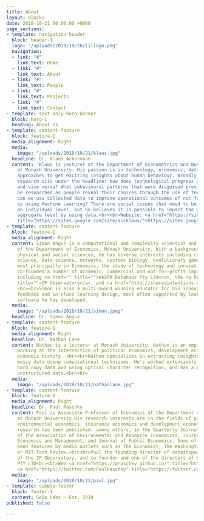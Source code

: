```yaml
---
title: About
layout: blocks
date: 2018-10-21 00:00:00 +0000
page_sections:
- template: navigation-header
  block: header-1
  logo: "/uploads/2018/10/20/lillogo.png"
  navigation:
  - link: "#"
    link_text: Home
  - link: "#"
    link_text: About
  - link: "#"
    link_text: People
  - link: "#"
    link_text: Projects
  - link: "#"
    link_text: Contact
- template: text-only-hero-banner
  block: hero-1
  heading: About Us
- template: content-feature
  block: feature-1
  media_alignment: Right
  media:
    image: "/uploads/2018/10/21/klaus.jpg"
  headline: Dr. Klaus Ackermann
  content: 'Klaus is Lecturer at the Department of Econometrics and Business Statistics
    at Monash University. His passion is in technology, economics, data and computational
    approaches to get exciting insights about human behaviour. Broadly speaking, his
    research sits under the headline: how does technological progress affect societies
    and vice versa? What behavioural patterns that were disguised previously can now
    be researched as people reveal their choices through the use of technology? How
    can we use collected data to improve operational outcomes of not for profit organizations
    by using Machine Learning? There are social issues that need to be addressed on
    an individual level, but he believes it is possible to impact the world on an
    aggregate level by using data.<br><br>Website: <a href="https://sites.google.com/site/acck1aus/"
    title="https://sites.google.com/site/acck1aus/">https://sites.google.com/site/acck1aus/</a>'
- template: content-feature
  block: feature-1
  media_alignment: Right
  content: Simon Angus is a computational and complexity scientist and Associate Professor
    of the Department of Economics, Monash University. With a background across the
    physical and social sciences, he has diverse interests including complex systems
    science, data-science, networks, systems biology, evolutionary game theory and
    most principally in Economics, the study of technology and innovation. Simon has
    co-founded a number of academic, commercial and not-for-profit impact outlets
    including <a href="" title="">KASPR Datahaus Pty Ltd</a>, the <a href="http://ip-observatory.org"
    title="">IP Observatory</a>, and <a href="http://sharedintentions.net]" title="">SharedIntentions.net</a>.
    <br><br>Simon is also a multi-award winning educator for his innovations in peer-assessment,
    feedback and in-class learning design, most often supported by learning analytics
    software he has developed.
  media:
    image: "/uploads/2018/10/21/simon.jpeg"
  headline: Dr. Simon Angus
- template: content-feature
  block: feature-1
  media_alignment: Right
  headline: Dr. Nathan Lane
  content: Nathan is a lecturer at Monash University. Nathan is an empirical economist
    working at the intersection of political economics, development economics, and
    economic history. <br><br>Nathan specializes in extracting insights from old and
    messy data using computational techniques. He's worked extensively digitizing
    hard copy data and using optical character recognition, and has a passion for
    unstructured data.<br><br>
  media:
    image: "/uploads/2018/10/21/nathanlane.jpg"
- template: content-feature
  block: feature-1
  media_alignment: Right
  headline: Dr. Paul Raschky
  content: Paul is Associate Professor of Economics at the Department of Economics
    at Monash University.His research interests are in the fields of political economy,
    environmental economics, insurance economics and development economics. <br><br>Paul's
    research has been published, among others, in the Quarterly Journal of Economics,Journal
    of the Association of Environmental and Resource Economists, Journal of Environmental
    Economics and Management, and Journal of Public Economics. Some of his work has
    been featured by media outlets such as The Economist, The Washington Post, Wired,
    or MIT Tech Review.<br><br>Paul the founding director of datainspace, co-founder
    of the IP Observatory, and co-founder and one of the directors of KASPR Datahaus
    PTY LTD<br><br>Web <a href="https://praschky.github.io/" title="https://praschky.github.io/">https://praschky.github.io/</a><br>Twitter
    <a href="https://twitter.com/PaulRaschky" title="https://twitter.com/PaulRaschky">https://twitter.com/PaulRaschky</a>
  media:
    image: "/uploads/2018/10/21/paul.jpg"
- template: simple-footer
  block: footer-1
  content: SoDa Labs - Est. 2018
published: false

---
```

